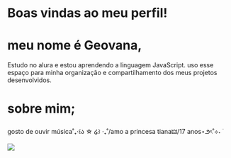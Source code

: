 # Boas vindas ao meu perfil!

# meu nome é Geovana,

Estudo no alura e estou aprendendo a linguagem JavaScript.
uso esse espaço para minha organização e compartilhamento dos meus projetos desenvolvidos.

# sobre mim;
gosto de ouvir música˚₊‧꒰ა ☆ ໒꒱ ‧₊˚/amo a princesa tiana🜲/17 anos⋆౨ৎ˚⟡˖ ࣪

![](https://i.giphy.com/media/v1.Y2lkPTc5MGI3NjExbnBwczRzNnBlN2RmMmh2OGQ2MzR0NGd4azVsb2dvaXR6NTh3bHN0dSZlcD12MV9pbnRlcm5hbF9naWZfYnlfaWQmY3Q9Zw/leVokBVhHY1aw/giphy.gif)
